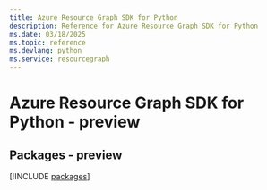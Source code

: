 ```yaml
---
title: Azure Resource Graph SDK for Python
description: Reference for Azure Resource Graph SDK for Python
ms.date: 03/18/2025
ms.topic: reference
ms.devlang: python
ms.service: resourcegraph
---
```

# Azure Resource Graph SDK for Python - preview
## Packages - preview
[!INCLUDE [packages](resource-graph-index.md)]